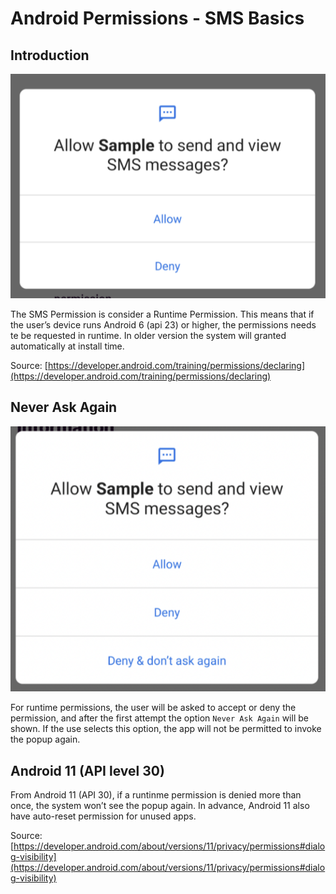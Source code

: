 # Android Permissions - SMS Basics
## Introduction
![SMS Permissions Popup](sms_permissions_popup.png)

The SMS Permission is consider a Runtime Permission. 
This means that if the user’s device runs Android 6 (api 23) or higher, 
the permissions needs te be requested in runtime. 
In older version the system will granted automatically at install time.

Source: [https://developer.android.com/training/permissions/declaring](https://developer.android.com/training/permissions/declaring)

## Never Ask Again
![SMS Permissions Never Ask Again](sms_permissions_popup_neveraskagain.png)

For runtime permissions, the user will be asked to accept or deny the permission, 
and after the first attempt the option `Never Ask Again` will be shown. 
If the use selects this option, the app will not be permitted to invoke the popup again.

## Android 11 (API level 30)
From Android 11 (API 30), if a runtinme permission is denied more than once, 
the system won’t see the popup again.
In advance, Android 11 also have auto-reset permission for unused apps.

Source: [https://developer.android.com/about/versions/11/privacy/permissions#dialog-visibility](https://developer.android.com/about/versions/11/privacy/permissions#dialog-visibility)